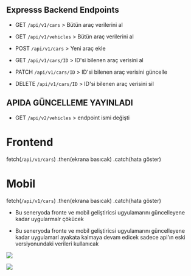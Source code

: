 ## Expresss Backend Endpoints

- GET `/api/v1/cars` > Bütün araç verilerini al
- GET `/api/v1/vehicles` > Bütün araç verilerini al
- POST `/api/v1/cars` > Yeni araç ekle

- GET `/api/v1/cars/ID` > ID'si bilenen araç verisini al
- PATCH `/api/v1/cars/ID` > ID'si bilenen araç verisini güncelle
- DELETE `/api/v1/cars/ID` > ID'si bilenen araç verisini sil

## APIDA GÜNCELLEME YAYINLADI

- GET `/api/v2/vehicles` > endpoint ismi değişti

# Frontend

fetch(`/api/v1/cars`)
.then(ekrana basıcak)
.catch(hata göster)

# Mobil

fetch(`/api/v1/cars`)
.then(ekrana basıcak)
.catch(hata göster)

- Bu seneryoda fronte ve mobil geliştiricsi ugyulamarını güncelleyene kadar uygularmalr çökücek

- Bu seneryoda fronte ve mobil geliştiricsi ugyulamarını güncelleyene kadar uygulamarl ayakata kalmaya devam edicek sadece api'ın eski versiyonundaki verileri kullanıcak

<img src="./video.gif" />

![](./src/assets/amazonApp.gif)
